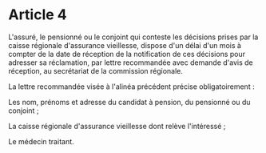 # Article 4

L'assuré, le pensionné ou le conjoint qui conteste les décisions prises par la caisse régionale d'assurance vieillesse, dispose d'un délai d'un mois à compter de la date de réception de la notification de ces décisions pour adresser sa réclamation, par lettre recommandée avec demande d'avis de réception, au secrétariat de la commission régionale.

La lettre recommandée visée à l'alinéa précédent précise obligatoirement :

Les nom, prénoms et adresse du candidat à pension, du pensionné ou du conjoint ;

La caisse régionale d'assurance vieillesse dont relève l'intéressé ;

Le médecin traitant.
